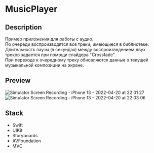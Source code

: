 # MusicPlayer

## Description

Пример приложения для работы с аудио. </br>
По очереди воспроизводятся все треки, имеющиеся в библиотеке. Длительность паузы (в секундах) между воспроизведением двух треков задается при помощи слайдера "Crossfade". </br>
При переходе к очередному треку обновляются данные о текущей музыкальной композиции на экране.

## Preview

![Simulator Screen Recording - iPhone 13 - 2022-04-20 at 22 01 27](https://user-images.githubusercontent.com/72994567/164303582-423c07cb-1975-478d-9793-33b67a76a326.gif) ![Simulator Screen Recording - iPhone 13 - 2022-04-20 at 22 03 06](https://user-images.githubusercontent.com/72994567/164303850-09dfc218-dad8-4964-94f8-c0158159ee9e.gif)

## Stack

- Swift
- UIKit
- Storyboards
- AVFoundation
- MVC
